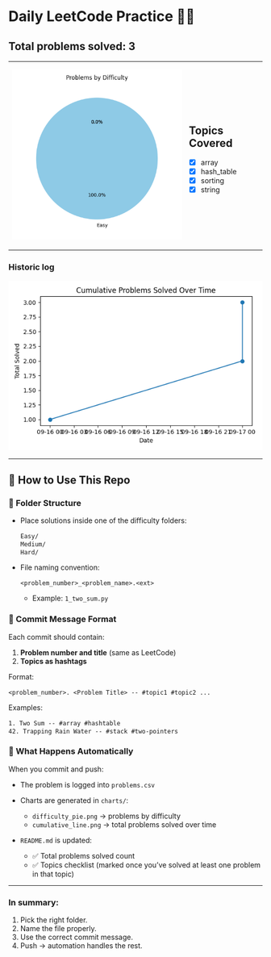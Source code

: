 # Daily LeetCode Practice 🧑‍💻

## Total problems solved: 3

<table>
<tr>
<td>

![Difficulty Pie](charts/difficulty_pie.png)

</td>
<td>

## Topics Covered
- [x] array
- [x] hash_table
- [x] sorting
- [x] string

</td>
</tr>
</table>

### Historic log
![Cumulative Line](charts/cumulative_line.png)

---

## 🚀 How to Use This Repo

### 📂 Folder Structure

* Place solutions inside one of the difficulty folders:

  ```
  Easy/
  Medium/
  Hard/
  ```
* File naming convention:

  ```
  <problem_number>_<problem_name>.<ext>
  ```

  * Example: `1_two_sum.py`

### 📝 Commit Message Format

Each commit should contain:

1. **Problem number and title** (same as LeetCode)
2. **Topics as hashtags**

Format:

```
<problem_number>. <Problem Title> -- #topic1 #topic2 ...
```

Examples:

```
1. Two Sum -- #array #hashtable
42. Trapping Rain Water -- #stack #two-pointers
```

### 🔄 What Happens Automatically

When you commit and push:

* The problem is logged into `problems.csv`
* Charts are generated in `charts/`:

  * `difficulty_pie.png` → problems by difficulty
  * `cumulative_line.png` → total problems solved over time
* `README.md` is updated:

  * ✅ Total problems solved count
  * ✅ Topics checklist (marked once you’ve solved at least one problem in that topic)

---

### In summary:

1. Pick the right folder.
2. Name the file properly.
3. Use the correct commit message.
4. Push → automation handles the rest.
